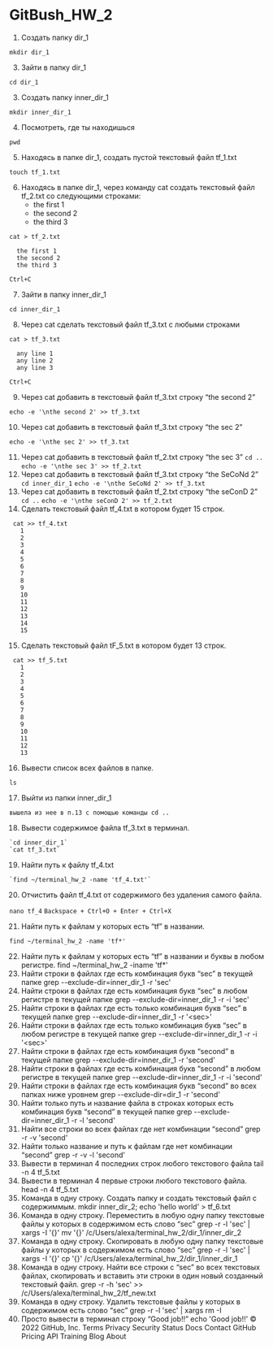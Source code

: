 # GitBush_HW_2

 1. Создать папку dir_1
   
   `mkdir dir_1`
   
 3. Зайти в папку dir_1
   
   `cd dir_1`
   
 3. Создать папку inner_dir_1
   
   `mkdir inner_dir_1`
   
 4. Посмотреть, где ты находишься
  
  `pwd`
  
 5. Находясь в папке dir_1, создать пустой текстовый файл tf_1.txt
  
  `touch tf_1.txt`
  
 6. Находясь в папке dir_1, через команду cat создать текстовый файл tf_2.txt со следующими строками:
    - the first 1
    - the second 2
    - the third 3
  
  ```
  cat > tf_2.txt

    the first 1
    the second 2
    the third 3
    
  Ctrl+C
  
  ```
 7. Зайти в папку inner_dir_1
 
 `cd inner_dir_1`
 
 8. Через cat сделать текстовый файл tf_3.txt  c любыми строками
   
   ``` 
   cat > tf_3.txt
 
     any line 1
     any line 2
     any line 3
     
   Ctrl+C
   
  ```
 9. Через cat добавить в текстовый файл tf_3.txt строку “the second 2”
   
   `echo -e '\nthe second 2' >> tf_3.txt`
   
 10. Через cat добавить в текстовый файл tf_3.txt строку “the sec 2”

   `echo -e '\nthe sec 2' >> tf_3.txt`

 11. Через cat добавить в текстовый файл tf_2.txt строку “the sec 3”
   `cd ..`
   `echo -e '\nthe sec 3' >> tf_2.txt`
 12. Через cat добавить в текстовый файл tf_3.txt строку “the SeCoNd 2”
   `cd inner_dir_1`
   `echo -e '\nthe SeCoNd 2' >> tf_3.txt`
 13. Через cat добавить в текстовый файл tf_2.txt строку “the seConD 2”
   `cd ..`
   `echo -e '\nthe seConD 2' >> tf_2.txt`
 14. Сделать текстовый файл tf_4.txt в котором будет 15 строк.
   ```
    cat >> tf_4.txt
      1
      2
      3
      4
      5
      6
      7
      8
      9
      10
      11
      12
      13
      14
      15
   ```
 15. Сделать текстовый файл tF_5.txt в котором будет 13 строк.
   ```
    cat >> tf_5.txt
      1
      2
      3
      4
      5
      6
      7
      8
      9
      10
      11
      12
      13
   ```
 16. Вывести список всех файлов в папке.

`ls`

 17. Выйти из папки inner_dir_1
 
   `вышела из нее в п.13 с помощью команды cd ..`
   
 18. Вывести содержимое файла tf_3.txt в терминал.
 
    `cd inner_dir_1`
    `cat tf_3.txt`
    
 19. Найти путь к файлу tf_4.txt

    `find ~/terminal_hw_2 -name 'tf_4.txt'`
    
 20. Отчистить файл tf_4.txt от содержимого без удаления самого файла.
   
   `nano tf_4`
    `Backspace + Ctrl+O + Enter + Ctrl+X`
    
 21. Найти путь к файлам у которых есть  “tf” в названии.
   
   `find ~/terminal_hw_2 -name 'tf*'`
    
 22. Найти путь к файлам у которых есть  “tf” в названии и буквы в любом регистре.
find ~/terminal_hw_2 -iname 'tf*'
 23. Найти строки в файлах где есть комбинация букв “sec” в текущей папке
grep --exclude-dir=inner_dir_1 -r 'sec'
 24. Найти строки в файлах где есть комбинация букв “sec” в любом регистре в текущей папке
grep --exclude-dir=inner_dir_1 -r -i 'sec'
 25. Найти строки в файлах где есть только комбинация букв “sec” в текущей папке
grep --exclude-dir=inner_dir_1 -r '\<sec\>'
 26. Найти строки в файлах где есть только комбинация букв “sec” в любом регистре в текущей папке
grep --exclude-dir=inner_dir_1 -r -i '\<sec\>'
 27. Найти строки в файлах где есть комбинация букв “second” в текущей папке
grep --exclude-dir=inner_dir_1 -r 'second'
 28. Найти строки в файлах где есть комбинация букв “second” в любом регистре в текущей папке
grep --exclude-dir=inner_dir_1 -r -i 'second'
 29. Найти строки в файлах где есть комбинация букв “second” во всех папках ниже уровнем
grep --exclude-dir=dir_1 -r 'second'
 30. Найти только путь и название файла в строках которых есть комбинация букв “second” в текущей папке
grep --exclude-dir=inner_dir_1 -r -l 'second'
 31. Найти все строки во всех файлах где нет комбинации “second”
grep -r -v 'second'
 32. Найти только название и путь к файлам где нет комбинации “second”
grep -r -v -l 'second'
 33. Вывести в терминал 4 последних строк любого текстового файла
tail -n 4 tf_5.txt
 34. Вывести в терминал 4 первые строки любого текстового файла.
head -n 4 tf_5.txt
 35. Команда в одну строку. Создать папку и создать текстовый файл с содержиммым.
mkdir inner_dir_2; echo 'hello world' > tf_6.txt
 36. Команда в одну строку. Переместить в любую одну папку текстовые файлы у которых в содержимом есть слово “sec”
grep -r -l 'sec' | xargs -I '{}' mv '{}' /c/Users/alexa/terminal_hw_2/dir_1/inner_dir_2
 37. Команда в одну строку. Скопировать в любую одну папку текстовые файлы у которых в содержимом есть слово “sec”
grep -r -l 'sec' | xargs -I '{}' cp '{}' /c/Users/alexa/terminal_hw_2/dir_1/inner_dir_1
 38. Команда в одну строку. Найти все строки c “sec” во всех текстовых файлах, скопировать и вставить эти строки в один новый созданный текстовый файл.
grep -r -h 'sec' >> /c/Users/alexa/terminal_hw_2/tf_new.txt
 39. Команда в одну строку. Удалить текстовые файлы у которых в содержимом есть слово “sec”
grep -r -l 'sec' | xargs rm -I
 40. Просто вывести в терминал строку “Good job!!”
echo 'Good job!!'
© 2022 GitHub, Inc.
Terms
Privacy
Security
Status
Docs
Contact GitHub
Pricing
API
Training
Blog
About
